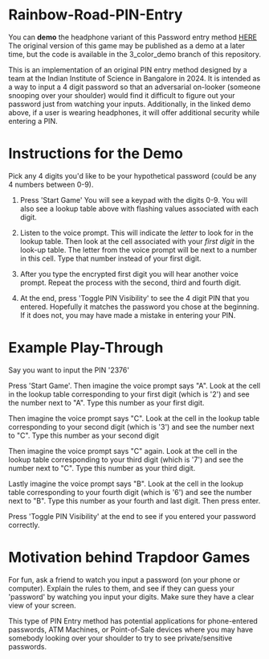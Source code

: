 # Rainbow-Road-PIN-Entry
You can **demo** the headphone variant of this Password entry method [HERE](https://ananthar20.github.io/Rainbow-Road-PIN-Entry/)
The original version of this game may be published as a demo at a later time, but the code is available in the 3_color_demo branch of this repository.

This is an implementation of an original PIN entry method designed by a team at the Indian Institute of Science in Bangalore in 2024. It is intended as a way to input a 4 digit password so that an adversarial on-looker (someone snooping over your shoulder) would find it difficult to figure out your password just from watching your inputs. Additionally, in the linked demo above, if a user is wearing headphones, it will offer additional security while entering a PIN.

# Instructions for the Demo

Pick any 4 digits you'd like to be your hypothetical password (could be any 4 numbers between 0-9).

1. Press 'Start Game'
You will see a keypad with the digits 0-9.
You will also see a lookup table above with flashing values associated with each digit.

2. Listen to the voice prompt. This will indicate the *letter* to look for in the lookup table. Then look at the cell associated with your *first digit* in the look-up table. The letter from the voice prompt will be next to a number in this cell. Type that number instead of your first digit. 
3. After you type the encrypted first digit you will hear another voice prompt. Repeat the process with the second, third and fourth digit.

4. At the end, press 'Toggle PIN Visibility' to see the 4 digit PIN that you entered. Hopefully it matches the password you chose at the beginning. If it does not, you may have made a mistake in entering your PIN.

# Example Play-Through

Say you want to input the PIN '2376'

Press 'Start Game'. Then imagine the voice prompt says "A". Look at the cell in the lookup table corresponding to your first digit (which is '2') and see the number next to "A". Type this number as your first digit.

Then imagine the voice prompt says "C". Look at the cell in the lookup table corresponding to your second digit (which is '3') and see the number next to "C". Type this number as your second digit

Then imagine the voice prompt says "C" again. Look at the cell in the lookup table corresponding to your third digit (which is '7') and see the number next to "C". Type this number as your third digit.

Lastly imagine the voice prompt says "B". Look at the cell in the lookup table corresponding to your fourth digit (which is '6') and see the number next to "B". Type this number as your fourth and last digit. Then press enter. 

Press 'Toggle PIN Visibility' at the end to see if you entered your password correctly.

# Motivation behind Trapdoor Games

For fun, ask a friend to watch you input a password (on your phone or computer). Explain the rules to them, and see
if they can guess your 'password' by watching you input your digits. Make sure they have a clear view of your screen.

This type of PIN Entry method has potential applications for phone-entered passwords, ATM Machines, or Point-of-Sale devices where you may have somebody looking over your shoulder to try to see private/sensitive passwords.


